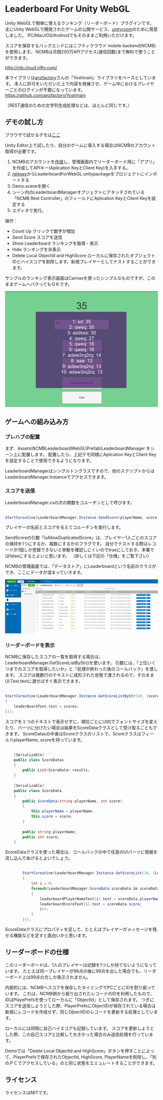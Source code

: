 # Leaderboard For Unity WebGL

Unity WebGLで簡単に使えるランキング（リーダーボード）プラグインです。
主にUnity WebGLで開発されたゲームの公開サービス、[unityroom](https://unityroom.com/)のために用意しました。
PC/Mac/iOS/Androidでもそのままご利用いただけます。

スコアを保存するバックエンドにはニフティクラウド mobile backend(NCMB)を使用します。
NCMBは月間200万APIアクセス(通信回数)まで無料で使うことができます。

http://mb.cloud.nifty.com/

本ライブラリは[anzfactory](https://github.com/anzfactory)さんの「Yoshinani」ライブラリをベースとしています。
本人に許可をいただいた上で内容を発展させ、ゲーム中におけるプレイヤーごとのログインが不要になっています。
https://github.com/anzfactory/Yoshinani

（REST通信のための文字列生成処理などは、ほとんど同じです。）

## デモの試し方

ブラウザで試せるデモは[ここ](https://unityroom.com/games/leaderboarddemo)

Unity Editor上で試したり、自分のゲームに導入する場合はNCMBのアカウント取得が必要です。

1. NCMBのアカウントを[作成](https://console.mb.cloud.nifty.com/signup)し、管理画面内でリーダーボード用に「アプリ」を作成してAPIキー(Aplication KeyとClient Key)を入手する。
2. [releses](https://github.com/NCMBMania/LeaderboardForUnityWebGL/releases)からLeaderboardForWebGL.unitypackageをプロジェクトにインポートする
3. Demo.sceneを開く
4. シーン内のLeaderboardManagerオブジェクトにアタッチされている「NCMB Rest Controller」のフィールドにAplication KeyとClient Keyを設定する
5. エディタで実行。

操作：
 * Count Up クリックで数字が増加
 * Send Score スコアを送信
 * Show Leaderboard ランキングを取得・表示
 * Hide ランキングを非表示
 * Delete Local ObjectId and HighScore ローカルに保存されたオブジェクトIDとハイスコアを削除します。新規プレイヤーとしてテストすることができます。

サンプルのランキング表示画面はCanvasを使ったシンプルなものですが、このままゲームへパクってもＯＫです。

![デモ](Images/Demo.png)


## ゲームへの組み込み方

### プレハブの配置
まず、Assets\NCMBLeaderboardWebGL\Prefab\LeaderboardManager をシーン上に配置します。
配置したら、上記デモ同様にAplication KeyとClient Keyを設定することで使用できるようになります。

LeaderboardManagerはシングルトンクラスですので、他のスクリプトからはLeaderboardManager.Instanceでアクセスできます。


### スコアを送信
LeaderboardManager.csの次の関数をコルーチンとして呼びます。

```csharp

StartCoroutine(LeaderboardManager.Instance.SendScore(playerName, score, false));

```
プレイヤーの名前とスコアを与えてコルーチンを実行します。

SendScoreの引数「isAllowDuplicatedScore」は、プレイヤー1人ごとのスコアの保持を1つにするか、複数にするかのフラグです。
自分でテストする際はレコードが1個しか登録できないと挙動を確認しにくいのでtrueにしておき、本番ではfalseにするとよいと思います。
（詳しくは下記の「仕様」をご覧下さい）

NCMBの管理画面では、「データストア」にLeaderboardという名前のクラスができ、ここにデータが溜まっていきます。

![管理画面「データストア」](Images/Console.png)

### リーダーボードを表示
NCMBに保存したスコアの一覧を取得する場合は、LeaderboardManager.GetScoreListByStr()を使います。
引数には、「上位いくつまでのスコアを取得したいか」と「処理が終わった後のコールバック」を渡します。
スコアは複数行のテキストに成形された状態で渡されるので、そのままUI.Text.textに渡せばすぐ表示できます。

```csharp

StartCoroutine(LeaderboardManager.Instance.GetScoreListByStr(10, (scores) =>
{
    leaderBoardText.text = scores;
}));

```
スコアを１つのテキストで表示せずに、順位ごとにUI内でフォントサイズを変えたり、パーツに分けたい場合は結果をScoreDataクラスとして受け取ることもできます。
ScoreDatasの中身はScoreクラスのリストで、ScoreクラスはフィールドplayerName, scoreを持っています。


```csharp

    [Serializable]
    public class ScoreDatas
    {
        public List<ScoreData> results;
    }

    [Serializable]
    public class ScoreData
    {
        public ScoreData(string playerName, int score)
        {
            this.playerName = playerName;
            this.score = score;
        }

        public string playerName;
        public int score;
    }

```

ScoreDataクラスを使った場合は、コールバックの中で任意のUIパーツに情報を流し込んであげるとよいでしょう。

```csharp

        StartCoroutine(LeaderboardManager.Instance.GetScoreList(10, (LeaderboardManager.ScoreDatas scoreDatas) =>
        {
            int i = 0;
            foreach(LeaderboardManager.ScoreData scoreData in scoreDatas.results)
            {
                leadarboardPlayerNameText[i].text = scoreData.playerName;
                leadarboardScoreText[i].text = scoreData.score;
                i++;
            }
        }));
```

ScoreDataクラスにプロパティを足して、たとえばプレイヤーがメッセージを残せる機能などを足すと面白いかと思います。

## リーダーボードの仕様
このリーダーボードは、1人のプレイヤーは記録を1つしか持てないようになっています。
たとえば同一プレイヤーが98点の後に99点を出した場合でも、リーダーボード上は99点の方しか表示されません。

内部的には、NCMBへスコアを保存したタイミングでPCごとにIDを割り振っています。
これは、NCMB側から振り出されたレコードのIDを利用したもので、IDはPlayePrefsを使ってローカルに「ObjectId」として保存されます。
つぎにスコアを送信しようとした際、PlayerPrefsにObjectIDが保存されている場合は新規にレコードを作成せず、同じOjbectIDのレコードを更新する処理としています。

ローカルには同時に自己ハイスコアも記録しています。
スコアを更新しようとした際、この自己スコアと比較して大きかった場合のみ送信処理を行っています。

Demoでは「Delete Local ObjectId and HighScore」ボタンを押すことによって、PlayerPrefsで保存されたObjectId, HighScore, PlayerNameを削除し、「別のＰＣでアクセスしている」のと同じ状態をエミュレートすることができます。

## ライセンス
ライセンスはMITです。
